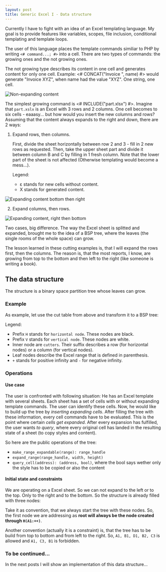 ```yaml
---
layout: post
title: Generic Excel I - Data structure
---
```


<script type="text/javascript" src="{{"/assets/js/d3.v4.min.js"|absolute_url}}"></script>
<script type="text/javascript" src="{{"/assets/posts/growing-bsp-trees/script.js"|absolute_url}}"></script>

Currently I have to fight with an idea of an Excel templating language. My goal is to provide features like variables, scopes, file inclusion, conditional templating and template loops.

The user of this language places the template commands similiar to PHP by writing `<# command...; #>` into a cell. There are two types of commands: the growing ones and the not growing ones.

The not growing type describes its content in one cell and generates content for only one cell. Example: <# CONCAT("Invoice ", name) #> would generate "Invoice XYZ", when name had the value "XYZ". One string, one cell.

![Non-expanding content]({{"/assets/posts/growing-bsp-trees/non-expanding.PNG"|absolute_url}})

The simplest growing command is <# INCLUDE("part.xlsx") #>. Imagine that `part.xslx` is an Excel with 3 rows and 2 columns. One cell becomes to six cells - eaaasy... but how would you insert the new columns and rows? Assuming that the content always expands to the right and down, there are 2 ways:

1. Expand rows, then columns.

    First, divide the sheet horizontally between row 2 and 3 - fill in 2 new rows as requested. Then, take the upper sheet part and divide it between column B and C by filling in 1 fresh column. Note that the lower part of the sheet is not affected (Otherwise templating would become a mess...).

    Legend:

      * &epsilon; stands for new cells without content.
      * X stands for generated content.

![Expanding content bottom then right]({{"/assets/posts/growing-bsp-trees/expanding-bottom-right.PNG"|absolute_url}})



2. Expand columns, then rows.


![Expanding content, right then bottom]({{"/assets/posts/growing-bsp-trees/expanding-right-bottom.PNG"|absolute_url}})

Two cases, big difference. The way the Excel sheet is splitted and expanded, brought me to the idea of a BSP tree, where the leaves (the single rooms of the whole space) can grow.

The lesson learned in these cutting examples is, that I will expand the rows first, then the columns. The reason is, that the most reports, I know, are growing from top to the bottom and then left to the right (like someone is writing a book).

## The data structure

The structure is a binary space partition tree whose leaves can grow.

### Example

As example, let use the cut table from above and transform it to a BSP tree:

<div id="cut"></div>
<script type="text/javascript">
  var tree = new Tree();
  tree.MakeExpandable(new Range(2, 2, 3, 4));
  embedTree(tree, '#cut', 10, 10);
</script>

Legend:

* Prefix `H` stands for `horizontal node`. These nodes are black.
* Prefix `V` stands for `vertical node`. These nodes are white.
* Inner node are `cutters`. Their suffix describes a row (for horizontal nodes) or a column (for vertical nodes).
* Leaf nodes describe the Excel range that is defined in parenthesis.
* `+` stands for positive infinity and `-` for negative infinity.

### Operations

#### Use case
The user is confronted with following situation: He has an Excel template with several sheets. Each sheet has a set of cells with or without expanding template commands. The user can identify these cells. Now, he would like to build up the tree by *inserting expanding cells*. After filling the tree with these information, every cell commands have to be evaluated. This is the point where certain *cells get expanded*. After every expansion has fulfilled, the user wants *to query*, where every original cell has landed in the resulting state of a sheet (to copy styles and content).

So here are the public operations of the tree:

* `make_range_expandable(range): range_handle`
* `expand_range(range_handle, width, height)`
* `query_cell(address): (address, bool)`, where the bool says wether only the style has to be copied or also the content

#### Initial state and constraints

We are operating on a Excel sheet. So we can not expand to the left or to the top. Only to the right and to the bottom. So the structure is already filled with three nodes:

<div id="here"></div>
<script type="text/javascript">
  var tree = new Tree();
  embedTree(tree, '#here', 10, 10);
</script>

Take it as convention, that we always start the tree with these nodes. So, the first node we are addressing as **root will always be the node created through `H(A1:++)`**.

Another convention (actually it is a constraint) is, that the tree has to be build from top to bottom and from left to the right. So, `A1, B1, D1, B2, C3` is allowed and `A1, C3, B1` is forbidden.

### To be continued...

In the next posts I will show an implementation of this data structure...
